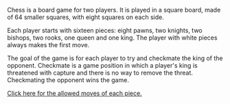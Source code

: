 Chess is a board game for two players. It is played in a square board, made of 64 smaller squares, with eight squares on each side.

Each player starts with sixteen pieces: eight pawns, two knights, two bishops, two rooks, one queen and one king. The player with white pieces always makes the first move.

The goal of the game is for each player to try and checkmate the king of the opponent.
Checkmate is a game position in which a player's king is threatened with capture and there is no way to remove the threat. Checkmating the opponent wins the game.

[Click here for the allowed moves of each piece.](https://www.chessusa.com/chess-rules.html)
